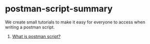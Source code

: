 # postman-script-summary
We create small tutorials to make it easy for everyone to access when writing a postman script.
1.  [What is postman script?](what-is-postman-script.md)
